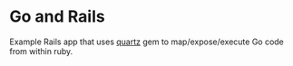 # Go and Rails

Example Rails app that uses [quartz](https://github.com/DavidHuie/quartz) gem to map/expose/execute Go code from within ruby.